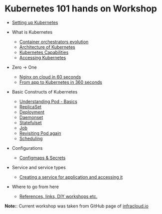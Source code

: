 # Kubernetes 101 hands on Workshop

- [Setting up Kubernetes](./content/setup.md)

- What is Kubernetes 
  - [Container orchestrators evolution](./content/container_orchestration.md)
  - [Architecture of Kubernetes](./content/architecture.md)
  - [Kubernetes Capabilities](./content/kubernetes.md)
  - [Accessing Kubernetes](./content/api_kubectl.md)

- Zero -> One
  - [Nginx on cloud in 60 seconds](./content/first_run.md)
  - [From app to Kubernetes in 360 seconds](./content/app_container.md)
  
- Basic Constructs of Kubernetes
  - [Understanding Pod - Basics](./content/first_pod.md)
  - [ReplicaSet](./content/replicaset.md)
  - [Deployment](./content/deployment.md)
  - [Daemonset](./content/daemonset.md)
  - [Statefulset](./content/statefulset.md)
  - [Job](./content/job.md)
  - [Revisiting Pod again](./content/pod_again.md)
  - [Scheduling](./content/scheduling.md)

- Configurations
  - [Configmaps & Secrets](./content/config.md)

- Service and service types
  - [Creating a service for application and accessing it](./content/services.md)

- Where to go from here
  - [References, links, DIY workshops etc.](./content/references.md)

**Note:**: Current workshop was taken from GitHub page of [infracloud.io](https://github.com/infracloudio/kubernetes-101-workshop) 